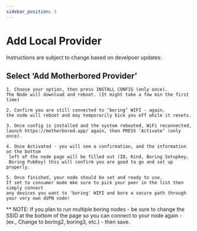 ```yaml
---
sidebar_position: 3
---
```


# Add Local Provider

Instructions are subject to change based on develpoer updates:

## Select ‘Add Motherbored Provider’

```
1. Choose your option, then press INSTALL CONFIG (only once). 
The Node will download and reboot. (It might take a few min the first time)

```
```
2. Confirm you are still connected to ‘boring’ WIFI - again, 
the node will reboot and may temporarily kick you off while it resets.

```
```
3. Once config is installed and the system rebooted, WiFi reconnected,
launch https://motherbored.app/ again, then PRESS ‘Activate’ (only once).

```
```
4. Once Activated - you will see a confirmation, and the information on the bottom
 left of the node page will be filled out (ID, Kind, Boring Setupkey,
 Boring PubKey) this will confirm you are good to go and set up properly. 

```
```
5. Once finished, your node should be set and ready to use. 
If set to consumer mode mke sure to pick your peer in the list then simply connect
any devices you want to 'boring' WIFI and bore a secure path through your very own dVPN node!

```

** NOTE: If you plan to run multiple boring nodes - be sure to change the SSID at the bottom of the page so you can connect to your node again - (ex., Change to boring2, boring3, etc.) - then save. 

